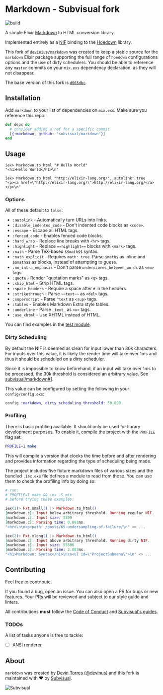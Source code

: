 # Markdown - Subvisual fork

![build][build-badge]

A simple Elixir [Markdown][markdown] to HTML conversion library.

Implemented entirely as a [NIF][nif] binding to the [Hoedown][hoedown] library.

This fork of [`devinius/markdown`][upstream] was created to keep a stable source
for the `markdown` Elixir package supporting the full range of `hoedown`
configurations options and the use of dirty schedulers. You should be able to
reference any `master` commits on your `mix.exs` dependency declaration, as
they will not disappear.

The base version of this fork is [`d065dbc`][base-commit].

## Installation

Add `markdown` to your list of dependencies on `mix.exs`. Make sure you
reference this repo:

```elixir
def deps do
  # consider adding a ref for a specific commit
  [{:markdown, github: "subvisual/markdown"}]
end
```

## Usage

```iex
iex> Markdown.to_html "# Hello World"
"<h1>Hello World</h1>\n"

iex> Markdown.to_html "http://elixir-lang.org/", autolink: true
"<p><a href=\"http://elixir-lang.org/\">http://elixir-lang.org/</a></p>\n"
```

### Options

All of these default to `false`:

- `:autolink` - Automatically turn URLs into links.
- `:disable_indented_code` - Don't indented code blocks as `<code>`.
- `:escape` - Escape all HTML tags.
- `:fenced_code` - Enables fenced code blocks.
- `:hard_wrap` - Replace line breaks with `<hr>` tags.
- `:highlight` - Replace `==highlight==` blocks with `<mark>` tags.
- `:math` - Parse TeX-based `$$math$$` syntax.
- `:math_explicit` - Requires `math: true`. Parse `$math$` as inline and
  `$$math$$` as blocks, instead of attempting to guess.
- `:no_intra_emphasis` - Don't parse `underscores_between_words` as `<em>` tags.
- `:quote` - Render "quotation marks" as `<q>` tags.
- `:skip_html` - Strip HTML tags.
- `:space_headers` - Require a space after `#` in the headers.
- `:strikethrough` - Parse `~~text~~` as `<del>` tags.
- `:superscript` - Parse `^text` as `<sup>` tags.
- `:tables` - Enables Markdown Extra style tables.
- `:underline` - Parse `_text_` as `<u>` tags.
- `:use_xhtml` - Use XHTML instead of HTML.

You can find examples in the [test module](./test/markdown_test.exs).

### Dirty Scheduling

By default the NIF is deemed as clean for input lower than 30k characters. For
inputs over this value, it is likely the render time will take over 1ms and thus
it should be scheduled on a dirty scheduler.

Since it is impossible to know beforehand, if an input will take over 1ms to be
processed, the 30k threshold is considered an arbitrary value. See
[subvisual/markdown#1][subvisual/markdown#1].

This value can be configured by setting the following in your `config/config.exs`:

```elixir
config :markdown, dirty_scheduling_threshold: 50_000
```

### Profiling

There is basic profiling available. It should only be used for library
development purposes. To enable it, compile the project with the `PROFILE` flag
set:

```sh
PROFILE=1 make
```

This will compile a version that clocks the time before and after rendering and
provides information regarding the type of scheduling being made.

The project includes five fixture markdown files of various sizes and the
bundled `.iex.exs` file defines a module to read from those. You can use them to
check the profiling info by doing so:

```elixir
# run:
# PROFILE=1 make && iex -S mix
# before trying these examples:

iex(1)> Fxt.small() |> Markdown.to_html()
[markdown.c]: Input below arbitrary threshold. Running regular NIF.
[markdown.c]: Input size: 3399
[markdown.c]: Parsing time: 0.091ms.
"<hr>\n\n<p>path: /posts/69-undersampling-of-failure/\n" <> ...

iex(2)> Fxt.xlong() |> Markdown.to_html()
[markdown.c]: Input above arbitrary threshold. Running dirty NIF.
[markdown.c]: Input size: 55506
[markdown.c]: Parsing time: 2.087ms.
"<h1>Markdown: Syntax</h1>\n\n<ul id=\"ProjectSubmenu\">\n" <> ...
```

## Contributing

Feel free to contribute.

If you found a bug, open an issue. You can also open a PR for bugs or new
features. Your PRs will be reviewed and subject to our style guide and linters.

All contributions **must** follow the [Code of Conduct][coc] and
[Subvisual's guides][subvisual-guides].

### TODOs

A list of tasks anyone is free to tackle:

- [ ] ANSI renderer

## About

`markdown` was created by [Devin Torres (@devinus)][devinus] and this fork is
maintained with :heart: by [Subvisual][subvisual].

![Subvisual](https://raw.githubusercontent.com/subvisual/guides/master/github/templates/logos/blue.png)

[build-badge]: https://github.com/subvisual/markdown/workflows/Test%20%26%20Lint%20Suite/badge.svg
[markdown]: http://daringfireball.net/projects/markdown/
[nif]: http://www.erlang.org/doc/tutorial/nif.html
[hoedown]: https://github.com/hoedown/hoedown
[upstream]: https://github.com/devinus/markdown
[devinus]: https://github.com/devinus
[base-commit]: https://github.com/devinus/markdown/commit/d065dbcc4e242a85ca2516fdadd0082712871fd8
[coc]: https://github.com/subvisual/markdown/blob/master/CODE_OF_CONDUCT.md
[subvisual-guides]: https://github.com/subvisual/guides
[subvisual]: https://subvisual.com
[subvisual/markdown#1]: https://github.com/subvisual/markdown/pulls/1
